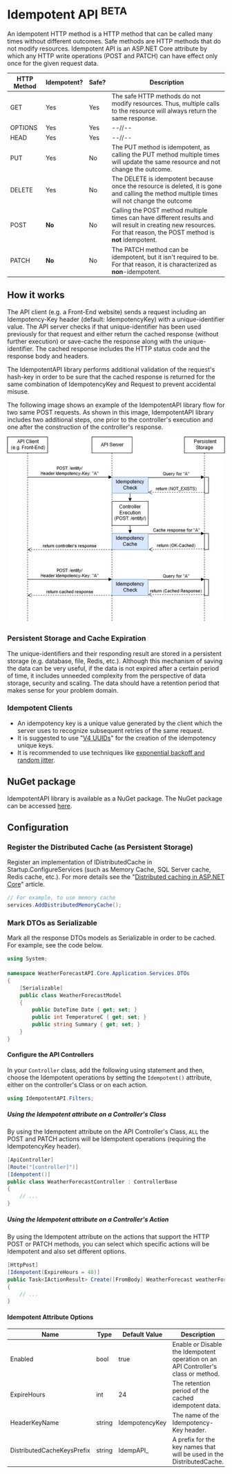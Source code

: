 # Idempotent API <sup>BETA</sup>

An idempotent HTTP method is a HTTP method that can be called many times without different outcomes. Safe methods are HTTP methods that do not modify resources. Idempotent API is an ASP.NET Core attribute by which any HTTP write operations (POST and PATCH) can have effect only once for the given request data.

| HTTP Method | Idempotent? | Safe? | Description                                                  |
| ----------- | ----------- | ----- | ------------------------------------------------------------ |
| GET         | Yes         | Yes   | The safe HTTP methods do not modify resources. Thus, multiple calls to the resource will always return the same response. |
| OPTIONS     | Yes         | Yes   | --//--                                                       |
| HEAD        | Yes         | Yes   | --//--                                                       |
| PUT         | Yes         | No    | The PUT method is idempotent, as calling the PUT method multiple times will update the same resource and not change the outcome. |
| DELETE      | Yes         | No    | The DELETE is idempotent because once the resource is deleted, it is gone and calling the method multiple times will not change the outcome |
| POST        | **No**      | No    | Calling the POST method multiple times can have different results and will result in creating new resources. For that reason, the POST method is **not** idempotent. |
| PATCH       | **No**      | No    | The PATCH method can be idempotent, but it isn't required to be. For that reason, it is characterized as **non**-idempotent. |

## How it works

The API client (e.g. a Front-End website) sends a request including an Idempotency-Key header (default: IdempotencyKey) with a unique-identifier value. The API server checks if that unique-identifier has been used previously for that request and either return the cached response (without further execution) or save-cache the response along with the unique-identifier. The cached response includes the HTTP status code and the response body and headers. 

The IdempotentAPI library performs additional validation of the request's hash-key in order to be sure that the cached response is returned for the same combination of IdempotencyKey and Request to prevent accidental misuse.

The following image shows an example of the IdempotentAPI library flow for two same POST requests. As shown in this image, IdempotentAPI library includes two additional steps, one prior to the controller's execution and one after the construction of the controller's response.

![IdempotentAPI library flow example](./etc/IdempotentAPI_FlowExample.png)

### Persistent Storage and Cache Expiration

The unique-identifiers and their responding result are stored in a persistent storage (e.g. database, file, Redis, etc.). Although this mechanism of saving the data can be very useful, if the data is not expired after a certain period of time, it includes unneeded complexity from the perspective of data storage, security and scaling. The data should have a retention period that makes sense for your problem domain.

### Idempotent Clients

- An idempotency key is a unique value generated by the client which the server uses to recognize subsequent retries of the same request.
- It is suggested to use "[V4 UUIDs](https://en.wikipedia.org/wiki/Universally_unique_identifier)" for the creation of the idempotency unique keys.
- It is recommended to use techniques like [exponential backoff and random jitter](https://aws.amazon.com/blogs/architecture/exponential-backoff-and-jitter/).

## NuGet package

IdempotentAPI library is available as a NuGet package. The NuGet package can be accessed [here](https://www.nuget.org/packages/IdempotentAPI/).

## Configuration

### Register the Distributed Cache (as Persistent Storage)

Register an implementation of IDistributedCache in Startup.ConfigureServices (such as Memory Cache, SQL Server cache, Redis cache, etc.). For more details see the "[Distributed caching in ASP.NET Core](https://docs.microsoft.com/en-us/aspnet/core/performance/caching/distributed)" article.

```c#
// For example, to use memory cache
services.AddDistributedMemoryCache();
```

### Mark DTOs as Serializable

Mark all the response DTOs models as Serializable in order to be cached. For example, see the code below.

```c#
using System;

namespace WeatherForecastAPI.Core.Application.Services.DTOs
{
    [Serializable]
    public class WeatherForecastModel
    {
        public DateTime Date { get; set; }
        public int TemperatureC { get; set; }
        public string Summary { get; set; }
    }
}

```

#### Configure the API Controllers

In your `Controller` class, add the following using statement and then, choose the Idempotent operations by setting the `Idempotent()` attribute, either on the controller's Class or on each action.

```c#
using IdempotentAPI.Filters;
```

##### Using the Idempotent attribute on a Controller's Class

By using the  Idempotent attribute on the API Controller's Class, `ALL` the POST and PATCH actions will be Idempotent operations (requiring the IdempotencyKey header).

```c#
[ApiController]
[Route("[controller]")]
[Idempotent()]
public class WeatherForecastController : ControllerBase
{
	// ...
}
```

##### Using the Idempotent attribute on a Controller's Action

By using the Idempotent attribute on the actions that support the HTTP POST or PATCH methods, you can select which specific actions will be Idempotent and also set different options.

```c#
[HttpPost]
[Idempotent(ExpireHours = 48)]
public Task<IActionResult> Create([FromBody] WeatherForecast weatherForecastDto)
{
	// ...
}
```

#### Idempotent Attribute Options

| Name                       | Type   | Default Value  | Description                                                  |
| -------------------------- | ------ | -------------- | ------------------------------------------------------------ |
| Enabled                    | bool   | true           | Enable or Disable the Idempotent operation on an API Controller's class or method. |
| ExpireHours                | int    | 24             | The retention period of the cached idempotent data.          |
| HeaderKeyName              | string | IdempotencyKey | The name of the Idempotency-Key header.                      |
| DistributedCacheKeysPrefix | string | IdempAPI_      | A prefix for the key names that will be used in the DistributedCache. |


